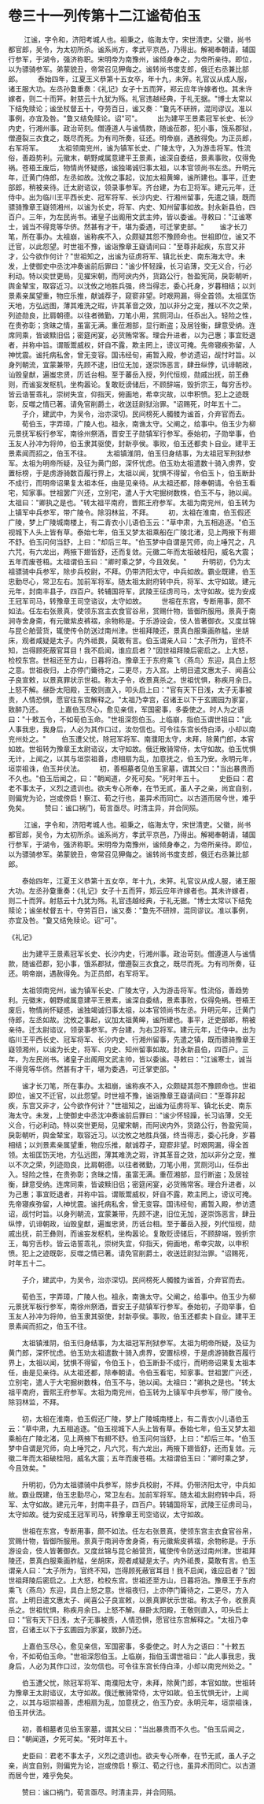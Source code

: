 # 卷三十一列传第十二江谧荀伯玉

 　　江谧，字令和，济阳考城人也。祖秉之，临海太守，宋世清吏。父徽，尚书都官郎，吴令，为太初所杀。谧系尚方，孝武平京邑，乃得出。解褐奉朝请，辅国行参军，于湖令，强济称职。宋明帝为南豫州，谧倾身奉之，为帝所亲待。即位，以为骠骑参军。弟蒙貌丑，帝常召见狎侮之。谧转尚书度支郎，俄迁右丞兼比部郎。 　　泰始四年，江夏王义恭第十五女卒，年十九，未笄。礼官议从成人服，诸王服大功。左丞孙敻重奏：《礼记》女子十五而笄，郑云应年许嫁者也。其未许嫁者，则二十而笄。射慈云十九犹为殇。礼官违越经典，于礼无据。"博士太常以下结免赎论；谧坐杖督五十，夺劳百日，谧又奏："敻先不研辨，混同谬议。准以事例，亦宜及咎。"敻又结免赎论。诏"可"。 　　出为建平王景素冠军长史、长沙内史，行湘州事。政治苛刻。僧遵道人与谧情款，随谧莅郡，犯小事，饿系郡狱，僧遵裂三衣食之，既尽而死。为有司所奏，征还。明帝崩，遇赦得免。为正员郎，右军将军。 　　太祖领南兖州，谧为镇军长史、广陵太守，入为游击将军。性流俗，善趋势利。元徽末，朝野咸属意建平王景素，谧深自委结，景素事败，仅得免祸。苍梧王废后，物情尚怀疑惑，谧独竭诚归事太祖，以本官领尚书左丞。升明元年，迁黄门侍郎，左丞如故。沈攸之事起，议加太祖黄皞，谧所建也。事平，迁吏部郎，稍被亲待。迁太尉谘议，领录事参军。齐台建，为右卫将军。建元元年，迁侍中。出为临川王平西长史、冠军将军、长沙内史、行湘州留事，先遣之镇，既而骠骑豫章王嶷领湘州，以谧为长史，将军、内史、知州留事如故。封永新县伯，四百户。三年，为左民尚书。诸皇子出阁用文武主帅，皆以委谧。寻敕曰："江谧寒士，诚当不得竞等华侪。然甚有才干，堪为委遇，可迁掌吏部。" 　　谧才长刀笔，所在事办。太祖崩，谧称疾不入，众颇疑其怨不豫顾命也。世祖即位，谧又不迁官，以此怨望。时世祖不豫，谧诣豫章王嶷请间曰："至尊非起疾，东宫又非才，公今欲作何计？"世祖知之，出谧为征虏将军、镇北长史、南东海太守。未发，上使御史中丞沈冲奏谧前后罪曰："谧少怀轻躁，长习谄薄，交无义合，行必利动。特以奕世更局，见擢宋朝，而阿谀内外，货路公行，咎盈宪简，戾彰朝听，舆金辇宝，取容近习。以沈攸之地胜兵强，终当得志，委心托身，岁暮相结；以刘景素亲属望重，物应乐推，献诚荐子，窥窬非望。时艰网漏，得全首领。太祖匡饬天地，方弘远图，薄其难洗之瑕，许其革音之效，加以非分之宠，推以不次之荣，列迹勋良，比肩朝德。以往者微勤，刀笔小用，赏厕河山，任忝出入。轻险之性，在贵弥彰；贪昧之情，虽富无满。重莅湘部，显行断盗；及居铨衡，肆意受纳。连席同乘，皆诐黩旧侣；密筵闲宴，必货贿常客。理合升进者，以为己惠；事宜贬退者，并称中旨。谓贩鬻威权，奸自不露，欺主罔上，谤议可掩。先帝寝疾弥留，人神忧震。谧托病私舍，曾无变容。国讳经旬，甫暂入殿，参访遗诏，觇忖时旨。以身列朝流，宜蒙兼带，先顾不逮，旧位无加，遂崇饰恶言，肆丑纵悖，讥诽朝政，讪毁皇猷，遍蚩忠贤，历诋台相。至于蕃岳入授，列代恒规，勋戚出抚，前王彝则，而谧妄发枢机，坐构嚣论。复敢贬谤储后，不顾辞端，毁折宗王，每穷舌杪。皆云诰誓乖礼，崇树失宜，仰指天，俯画地，希幸灾故，以申积愤。犯上之迹既彰，反噬之情已著。请免官削爵土，收送廷尉狱治罪。"诏赐死，时年五十二。 　　子介，建武中，为吴令，治亦深切。民间榜死人髑髅为谧首，介弃官而去。 　　荀伯玉，字弄璋，广陵人也。祖永，南谯太守。父阐之，给事中。伯玉少为柳元景抚军板行参军，南徐州祭酒，晋安王子勋镇军行参军。泰始初，子勋举事，伯玉友人孙冲为将帅，伯玉隶其驱使，封新亭侯。事败，伯玉还都卖卜自业。建平王景素闻而招之，伯玉不往。 　　太祖镇淮阴，伯玉归身结事，为太祖冠军刑狱参军。太祖为明帝所疑，及征为黄门郎，深怀忧虑。伯玉劝太祖遣数十骑入虏界，安置标榜，于是虏游骑数百履行界上，太祖以闻，犹惧不得留，令伯玉卜，伯玉断卦不成行，而明帝诏果复太祖本任，由是见亲待。从太祖还都，除奉朝请。令伯玉看宅，知家事。世祖罢广兴还，立别宅，遣人于大宅掘树数株，伯玉不与，驰以闻。太祖曰："卿执之是也。"转太祖平南府，晋熙王府参军。太祖为南兖州，伯玉转为上镇军中兵参军，带广陵令。除羽林监，不拜。 　　初，太祖在淮南，伯玉假还广陵，梦上广陵城南楼上，有二青衣小儿语伯玉云："草中肃，九五相追逐。"伯玉视城下人头上皆有草。泰始七年，伯玉又梦太祖乘船在广陵北渚，见上两掖下有翅不舒。伯玉问何当舒，上曰："却后三年。"伯玉梦中自谓是咒师，向上唾咒之，凡六咒，有六龙出，两掖下翅皆舒，还而复敛。元徽二年而太祖破桂阳，威名大震；五年而废苍梧。太祖谓伯玉曰："卿时乘之梦，今且效矣。" 　　升明初，仍为太祖骠骑中兵参军，除步兵校尉，不拜。仍带济阳太守，中兵如故。霸业既建，伯玉忠勤尽心，常卫左右。加前军将军。随太祖太尉府转中兵，将军、太守如故。建元元年，封南丰县子，四百户。转辅国将军，武陵王征虏司马，太守如故。徙为安成王冠军司马，转豫章王司空谘议，太守如故。 　　世祖在东宫，专断用事，颇不如法。任左右张景真，使领东宫主衣食官谷帛，赏赐什物，皆御所服用。景真于南涧寺舍身斋，有元徽紫皮裤褶，余物称是。于乐游设会，伎人皆著御衣。又度丝锦与昆仑舶营货，辄使传令防送过南州津。世祖拜陵还，景真白服乘画舴艋，坐胡床，观者咸疑是太子。内外祗畏，莫敢有言。伯玉谓亲人曰："太子所为，官终不知，岂得顾死蔽官耳目！我不启闻，谁应启者？"因世祖拜陵后密启之。上大怒，检校东宫。世祖还至方山，日暮将泊。豫章王于东府乘飞〈燕鸟〉东迎，具白上怒之意。世祖夜归，上亦停门籥待之，二更尽，方入宫。上明日遣文惠太子、闻喜公子良宣敕，以景真罪状示世祖。称太子令，收景真杀之。世祖忧惧，称疾月余日。上怒不解。昼卧太阳殿，王敬则直入，叩头启上曰："官有天下日浅，太子无事被责，人情恐惧，愿官往东宫解释之。"太祖乃幸宫，召诸王以下于玄圃园为家宴，致醉乃还。 　　上嘉伯玉尽心，愈见亲信，军国密事，多委使之。时人为之语曰："十敕五令，不如荀伯玉命。"世祖深怨伯玉。上临崩，指伯玉谓世祖曰："此人事我忠，我身后，人必为其作口过，汝勿信也。可令往东宫长侍白泽，小却以南兖州处之。" 　　伯玉遭父忧，除冠军将军、南濮阳太守，未拜，除黄门郎，本官如故。世祖转为豫章王太尉谘议，太守如故。俄迁散骑常侍，太守如故。伯玉忧惧无计，上闻之，以其与垣崇祖善，虑相扇为乱，加意抚之，伯玉乃安。永明元年，垣崇祖诛，伯玉并伏法。 　　初，善相墓者见伯玉家墓，谓其父曰："当出暴贵而不久也。"伯玉后闻之，曰："朝闻道，夕死可矣。"死时年五十。 　　史臣曰：君老不事太子，义烈之遗训也。欲夫专心所奉，在节无贰，虽人子之亲，尚宜自别，则偏党为论，岂或傍启！察江、荀之行也，虽异术而同亡。以古道而居今世，难乎免矣。 　　赞曰：谧口祸门，荀言亟尽。时清主异，并合同殒。

 　　江谧，字令和，济阳考城人也。祖秉之，临海太守，宋世清吏。父徽，尚书都官郎，吴令，为太初所杀。谧系尚方，孝武平京邑，乃得出。解褐奉朝请，辅国行参军，于湖令，强济称职。宋明帝为南豫州，谧倾身奉之，为帝所亲待。即位，以为骠骑参军。弟蒙貌丑，帝常召见狎侮之。谧转尚书度支郎，俄迁右丞兼比部郎。

　　泰始四年，江夏王义恭第十五女卒，年十九，未笄。礼官议从成人服，诸王服大功。左丞孙敻重奏：《礼记》女子十五而笄，郑云应年许嫁者也。其未许嫁者，则二十而笄。射慈云十九犹为殇。礼官违越经典，于礼无据。"博士太常以下结免赎论；谧坐杖督五十，夺劳百日，谧又奏："敻先不研辨，混同谬议。准以事例，亦宜及咎。"敻又结免赎论。诏"可"。

《礼记》

　　出为建平王景素冠军长史、长沙内史，行湘州事。政治苛刻。僧遵道人与谧情款，随谧莅郡，犯小事，饿系郡狱，僧遵裂三衣食之，既尽而死。为有司所奏，征还。明帝崩，遇赦得免。为正员郎，右军将军。

　　太祖领南兖州，谧为镇军长史、广陵太守，入为游击将军。性流俗，善趋势利。元徽末，朝野咸属意建平王景素，谧深自委结，景素事败，仅得免祸。苍梧王废后，物情尚怀疑惑，谧独竭诚归事太祖，以本官领尚书左丞。升明元年，迁黄门侍郎，左丞如故。沈攸之事起，议加太祖黄皞，谧所建也。事平，迁吏部郎，稍被亲待。迁太尉谘议，领录事参军。齐台建，为右卫将军。建元元年，迁侍中。出为临川王平西长史、冠军将军、长沙内史、行湘州留事，先遣之镇，既而骠骑豫章王嶷领湘州，以谧为长史，将军、内史、知州留事如故。封永新县伯，四百户。三年，为左民尚书。诸皇子出阁用文武主帅，皆以委谧。寻敕曰："江谧寒士，诚当不得竞等华侪。然甚有才干，堪为委遇，可迁掌吏部。"

　　谧才长刀笔，所在事办。太祖崩，谧称疾不入，众颇疑其怨不豫顾命也。世祖即位，谧又不迁官，以此怨望。时世祖不豫，谧诣豫章王嶷请间曰："至尊非起疾，东宫又非才，公今欲作何计？"世祖知之，出谧为征虏将军、镇北长史、南东海太守。未发，上使御史中丞沈冲奏谧前后罪曰："谧少怀轻躁，长习谄薄，交无义合，行必利动。特以奕世更局，见擢宋朝，而阿谀内外，货路公行，咎盈宪简，戾彰朝听，舆金辇宝，取容近习。以沈攸之地胜兵强，终当得志，委心托身，岁暮相结；以刘景素亲属望重，物应乐推，献诚荐子，窥窬非望。时艰网漏，得全首领。太祖匡饬天地，方弘远图，薄其难洗之瑕，许其革音之效，加以非分之宠，推以不次之荣，列迹勋良，比肩朝德。以往者微勤，刀笔小用，赏厕河山，任忝出入。轻险之性，在贵弥彰；贪昧之情，虽富无满。重莅湘部，显行断盗；及居铨衡，肆意受纳。连席同乘，皆诐黩旧侣；密筵闲宴，必货贿常客。理合升进者，以为己惠；事宜贬退者，并称中旨。谓贩鬻威权，奸自不露，欺主罔上，谤议可掩。先帝寝疾弥留，人神忧震。谧托病私舍，曾无变容。国讳经旬，甫暂入殿，参访遗诏，觇忖时旨。以身列朝流，宜蒙兼带，先顾不逮，旧位无加，遂崇饰恶言，肆丑纵悖，讥诽朝政，讪毁皇猷，遍蚩忠贤，历诋台相。至于蕃岳入授，列代恒规，勋戚出抚，前王彝则，而谧妄发枢机，坐构嚣论。复敢贬谤储后，不顾辞端，毁折宗王，每穷舌杪。皆云诰誓乖礼，崇树失宜，仰指天，俯画地，希幸灾故，以申积愤。犯上之迹既彰，反噬之情已著。请免官削爵土，收送廷尉狱治罪。"诏赐死，时年五十二。

　　子介，建武中，为吴令，治亦深切。民间榜死人髑髅为谧首，介弃官而去。

　　荀伯玉，字弄璋，广陵人也。祖永，南谯太守。父阐之，给事中。伯玉少为柳元景抚军板行参军，南徐州祭酒，晋安王子勋镇军行参军。泰始初，子勋举事，伯玉友人孙冲为将帅，伯玉隶其驱使，封新亭侯。事败，伯玉还都卖卜自业。建平王景素闻而招之，伯玉不往。

　　太祖镇淮阴，伯玉归身结事，为太祖冠军刑狱参军。太祖为明帝所疑，及征为黄门郎，深怀忧虑。伯玉劝太祖遣数十骑入虏界，安置标榜，于是虏游骑数百履行界上，太祖以闻，犹惧不得留，令伯玉卜，伯玉断卦不成行，而明帝诏果复太祖本任，由是见亲待。从太祖还都，除奉朝请。令伯玉看宅，知家事。世祖罢广兴还，立别宅，遣人于大宅掘树数株，伯玉不与，驰以闻。太祖曰："卿执之是也。"转太祖平南府，晋熙王府参军。太祖为南兖州，伯玉转为上镇军中兵参军，带广陵令。除羽林监，不拜。

　　初，太祖在淮南，伯玉假还广陵，梦上广陵城南楼上，有二青衣小儿语伯玉云："草中肃，九五相追逐。"伯玉视城下人头上皆有草。泰始七年，伯玉又梦太祖乘船在广陵北渚，见上两掖下有翅不舒。伯玉问何当舒，上曰："却后三年。"伯玉梦中自谓是咒师，向上唾咒之，凡六咒，有六龙出，两掖下翅皆舒，还而复敛。元徽二年而太祖破桂阳，威名大震；五年而废苍梧。太祖谓伯玉曰："卿时乘之梦，今且效矣。"

　　升明初，仍为太祖骠骑中兵参军，除步兵校尉，不拜。仍带济阳太守，中兵如故。霸业既建，伯玉忠勤尽心，常卫左右。加前军将军。随太祖太尉府转中兵，将军、太守如故。建元元年，封南丰县子，四百户。转辅国将军，武陵王征虏司马，太守如故。徙为安成王冠军司马，转豫章王司空谘议，太守如故。

　　世祖在东宫，专断用事，颇不如法。任左右张景真，使领东宫主衣食官谷帛，赏赐什物，皆御所服用。景真于南涧寺舍身斋，有元徽紫皮裤褶，余物称是。于乐游设会，伎人皆著御衣。又度丝锦与昆仑舶营货，辄使传令防送过南州津。世祖拜陵还，景真白服乘画舴艋，坐胡床，观者咸疑是太子。内外祗畏，莫敢有言。伯玉谓亲人曰："太子所为，官终不知，岂得顾死蔽官耳目！我不启闻，谁应启者？"因世祖拜陵后密启之。上大怒，检校东宫。世祖还至方山，日暮将泊。豫章王于东府乘飞〈燕鸟〉东迎，具白上怒之意。世祖夜归，上亦停门籥待之，二更尽，方入宫。上明日遣文惠太子、闻喜公子良宣敕，以景真罪状示世祖。称太子令，收景真杀之。世祖忧惧，称疾月余日。上怒不解。昼卧太阳殿，王敬则直入，叩头启上曰："官有天下日浅，太子无事被责，人情恐惧，愿官往东宫解释之。"太祖乃幸宫，召诸王以下于玄圃园为家宴，致醉乃还。

　　上嘉伯玉尽心，愈见亲信，军国密事，多委使之。时人为之语曰："十敕五令，不如荀伯玉命。"世祖深怨伯玉。上临崩，指伯玉谓世祖曰："此人事我忠，我身后，人必为其作口过，汝勿信也。可令往东宫长侍白泽，小却以南兖州处之。"

　　伯玉遭父忧，除冠军将军、南濮阳太守，未拜，除黄门郎，本官如故。世祖转为豫章王太尉谘议，太守如故。俄迁散骑常侍，太守如故。伯玉忧惧无计，上闻之，以其与垣崇祖善，虑相扇为乱，加意抚之，伯玉乃安。永明元年，垣崇祖诛，伯玉并伏法。

　　初，善相墓者见伯玉家墓，谓其父曰："当出暴贵而不久也。"伯玉后闻之，曰："朝闻道，夕死可矣。"死时年五十。

　　史臣曰：君老不事太子，义烈之遗训也。欲夫专心所奉，在节无贰，虽人子之亲，尚宜自别，则偏党为论，岂或傍启！察江、荀之行也，虽异术而同亡。以古道而居今世，难乎免矣。

　　赞曰：谧口祸门，荀言亟尽。时清主异，并合同殒。